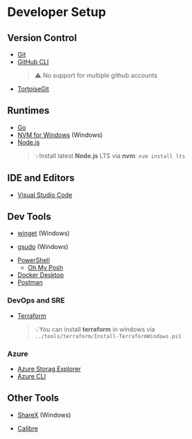 # Developer Setup

## Version Control

<!-- TODO: Explain how to use Git Credential Manager Core to support multiple GitHub accounts -->

- [Git][git]
- [GitHub CLI][github-cli]
  > ⚠️ No support for multiple github accounts
- [TortoiseGit][tortoisegit]

## Runtimes

- [Go][golang]
- [NVM for Windows][nvm-windows] (Windows)
- [Node.js][nodejs]
  > 💡Install latest **Node.js** LTS via **nvm**: `nvm install lts`

## IDE and Editors

<!-- TODO: Explain PowerShell configuration for VSCode Powershell Extension. Uses different profile (Microsoft.VSCode_profile.ps1)  -->

- [Visual Studio Code][vscode]

## Dev Tools

- [winget][winget] (Windows)
<!-- TODO: Explain winget installation for Windows before 11 -->
- [gsudo][gsudo] (Windows)
<!-- TODO: Explain issue with PowerShell version - winget does not provide the latest) -->
- [PowerShell][powershell]
  <!-- TODO: Explain Oh My Posh installation -->
  <!-- TODO: Explain Nerd font installation -->
  <!-- TODO: Explain PowerShell configuration  -->
  - [Oh My Posh][ohmyposh]
- [Docker Desktop][docker-desktop]
- [Postman][postman]

### DevOps and SRE

- [Terraform][terraform]
  > 💡You can install **terraform** in windows via `../tools/terraform/Install-TerraformWindows.ps1`

### Azure

- [Azure Storag Explorer][azure-storage-explorer]
- [Azure CLI][azure-cli]

## Other Tools

- [ShareX][sharex] (Windows)
<!-- TODO: Explain how to configure calibre and plugins -->
- [Calibre][calibre]

<!-- Relative Links -->

<!-- Absolute Links -->

[git]: https://git-scm.com/download "Git"
[github-cli]: https://github.com/cli/cli "GitHub CLI"
[tortoisegit]: https://tortoisegit.org "Windows Shell Interface to Git"
[golang]: https://go.dev/doc/install "Go language runtime"
[nvm-windows]: https://github.com/coreybutler/nvm-windows "Node Version Manager for Windows"
[nodejs]: https://nodejs.org/ "Node.js"
[vscode]: https://code.visualstudio.com/download "Visual Studio Code"
[winget]: https://github.com/microsoft/winget-cli "Windows Package Manager Client"
[gsudo]: https://gerardog.github.io/gsudo/docs/install "gsudo"
[powershell]: https://docs.microsoft.com/en-us/powershell/scripting/install/installing-powershell "PowerShell"
[ohmyposh]: https://ohmyposh.dev/docs "Oh My Posh"
[docker-desktop]: https://docs.docker.com/desktop/#download-and-install "Docker Desktop"
[postman]: https://www.postman.com/downloads "Postman"
[terraform]: https://www.terraform.io/downloads "Terraform"
[azure-cli]: https://docs.microsoft.com/en-us/cli/azure/install-azure-cli "Azure CLI"
[azure-storage-explorer]: https://azure.microsoft.com/en-us/products/storage/storage-explorer "Azure Storage Explorer"
[sharex]: https://getsharex.com "ShareX: Screen capture, file sharing and productivity tool"
[calibre]: https://calibre-ebook.com/download "Calibre"
